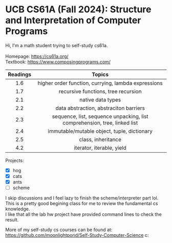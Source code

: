 # UCB CS61A (Fall 2024): Structure and Interpretation of Computer Programs
Hi, I'm a math student trying to self-study cs61a. \
\
Homepage: https://cs61a.org/ \
Textbook: https://www.composingprograms.com/      

| Readings | Topics |
| :------: | :----: |
| 1.6 | higher order function, currying, lambda expressions | 
| 1.7 | recursive functions, tree recursion | 
| 2.1 | native data types | 
| 2.2 | data abstraction, abstraciton barriers | 
| 2.3 | sequence, list, sequence unpacking, list comprehension, tree, linked list | 
| 2.4 | immutable/mutable object, tuple, dictionary | 
| 2.5 | class, inheritance |
| 4.2 | iterator, iterable, yield |

Projects:
- [x] hog
- [x] cats
- [x] ants
- [ ] scheme

I skip discussions and I feel lazy to finish the scheme/interpreter part lol.    \
This is a pretty good begining class for me to review the fundamental cs knowledge.    \
I like that all the lab hw project have provided command lines to check the result.


More of my self-study cs courses can be found at: https://github.com/moonlightpond/Self-Study-Computer-Science c:
